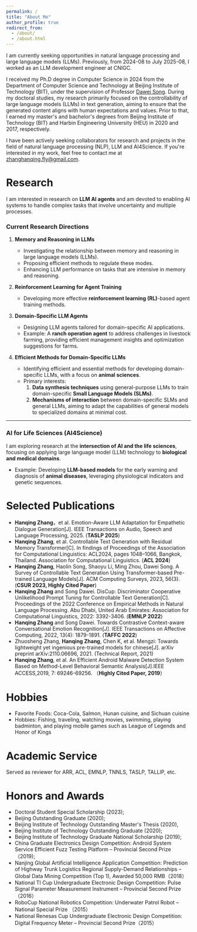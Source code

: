 ```yaml
---
permalink: /
title: "About Me"
author_profile: true
redirect_from: 
  - /about/
  - /about.html
---
```



 <!--I am currently a postdoctoral researcher at China Agricultural University (CAU), where I conduct interdisciplinary research on developing large language models (LLMs) for applications in animal science. -->
I am currently seeking opportunities in natural language processing and large language models (LLMs). Previously, from  2024-08  to July 2025-08, I worked as an LLM development engineer at CNIGC.

I received my Ph.D degree in Computer Science in 2024 from the Department of Computer Science and Technology at Beijing Institute of Technology (BIT), under the supervision of Professor [Dawei Song](https://scholar.google.com.hk/citations?user=PCTA8yAAAAAJ&hl=zh-CN). During my doctoral studies, my research primarily focused on the controllability of large language models (LLMs) in text generation, aiming to ensure that the generated content aligns with human expectations and values. Prior to that, I earned my master's and bachelor's degrees from Beijing Institute of Technology (BIT) and Harbin Engineering University (HEU) in 2020 and 2017, respectively.


I have been actively seeking collaborators for research and projects in the field of natural language processing (NLP), LLM and AI4Science.  If you're interested in my work, feel free to contact me at [zhanghanqing.fly@gmail.com](zhanghanqing.fly@gmail.com).


Research 
======
I am interested in research on **LLM AI agents** and am devoted to enabling AI systems to handle complex tasks that involve uncertainty and multiple processes.  

### Current Research Directions  

1. **Memory and Reasoning in LLMs**  
   - Investigating the relationship between memory and reasoning in large language models (LLMs).  
   - Proposing efficient methods to regulate these modes.  
   - Enhancing LLM performance on tasks that are intensive in memory and reasoning.  

2. **Reinforcement Learning for Agent Training**  
   - Developing more effective **reinforcement learning (RL)**-based agent training methods.  

3. **Domain-Specific LLM Agents**  
   - Designing LLM agents tailored for domain-specific AI applications.  
   - Example: A **ranch operation agent** to address challenges in livestock farming, providing efficient management insights and optimization suggestions for farms.  

4. **Efficient Methods for Domain-Specific LLMs**  
   - Identifying efficient and essential methods for developing domain-specific LLMs, with a focus on **animal sciences**.  
   - Primary interests:  
     1. **Data synthesis techniques** using general-purpose LLMs to train domain-specific **Small Language Models (SLMs)**.  
     2. **Mechanisms of interaction** between domain-specific SLMs and general LLMs, aiming to adapt the capabilities of general models to specialized domains at minimal cost.  

---

### AI for Life Sciences (AI4Science)  

I am exploring research at the **intersection of AI and the life sciences**, focusing on applying large language model (LLM) technology to **biological and medical domains**.  
- Example: Developing **LLM-based models** for the early warning and diagnosis of **animal diseases**, leveraging physiological indicators and genetic sequences.  

 
Selected Publications
======
- **Hanqing Zhang**，et al. Emotion-Aware LLM Adaptation for Empathetic Dialogue Generation[J]. IEEE Transactions on Audio, Speech and Language Processing, 2025. (**TASLP 2025**)
- **Hanqing Zhang**, et al. Controllable Text Generation with Residual Memory Transformer[C].  In findings of Proceedings of the Association for Computational Linguistics: ACL2024, pages 1048–1066, Bangkok, Thailand. Association for Computational Linguistics. (**ACL 2024**)
- **Hanqing Zhang**, Haolin Song, Shaoyu Li, Ming Zhou, Dawei Song. A Survey of Controllable Text Generation Using Transformer-based Pre-trained Language Models[J]. ACM Computing Surveys, 2023, 56(3). (**CSUR 2023, Highly Cited Paper**)
- **Hanqing Zhang** and Song Dawei. DisCup: Discriminator Cooperative Unlikelihood Prompt Tuning for Controllable Text Generation[C]. Proceedings of the 2022 Conference on Empirical Methods in Natural Language Processing. Abu Dhabi, United Arab Emirates: Association for Computational Linguistics, 2022: 3392-3406. (**EMNLP 2022**)
- **Hanqing Zhang** and Song Dawei. Towards Contrastive Context-aware Conversational Emotion Recognition[J]. IEEE Transactions on Affective Computing, 2022, 13(4): 1879-1891. (**TAFFC 2022**)
- Zhuosheng Zhang, **Hanqing Zhang**, Chen K, et al. Mengzi: Towards lightweight yet ingenious pre-trained models for chinese[J]. arXiv preprint arXiv:2110.06696, 2021. (Technical Report, 2021)
- **Hanqing Zhang**, et al. An Efficient Android Malware Detection System Based on Method-Level Behavioral Semantic Analysis[J].IEEE ACCESS,2019, 7: 69246-69256. （**Highly Cited Paper, 2019**）

Hobbies
======

- Favorite Foods: Coca-Cola, Salmon, Hunan cuisine, and Sichuan cuisine
- Hobbies: Fishing, traveling, watching movies, swimming, playing badminton, and playing mobile games such as League of Legends and Honor of Kings


Academic Service
======
Served as reviewer for ARR, ACL, EMNLP, TNNLS, TASLP, TALLIP, etc.


Honors and Awards
======
- Doctoral Student Special Scholarship (2023);
- Beijing Outstanding Graduate (2020);
- Beijing Institute of Technology Outstanding Master's Thesis (2020),
- Beijing Institute of Technology Outstanding Graduate (2020);
- Beijing Institute of Technology Graduate National Scholarship (2019);
- China Graduate Electronics Design Competition: Android System Service Efficient Fuzz Testing Platform – Provincial Second Prize（2019);
- Nanjing Global Artificial Intelligence Application Competition: Prediction of Highway Trunk Logistics Regional Supply-Demand Relationships – Global Data Mining Competition (Top 1), Awarded 50,000 RMB（2018）
- National TI Cup Undergraduate Electronic Design Competition: Pulse Signal Parameter Measurement Instrument – Provincial Second Prize（2016）
- RoboCup National Robotics Competition: Underwater Patrol Robot – National Special Prize （2015）
- National Renesas Cup Undergraduate Electronic Design Competition: Digital Frequency Meter – Provincial Second Prize（2015）






